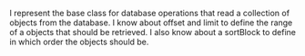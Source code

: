 I represent the base class for database operations that read a collection of objects from the database. I know about offset and limit to define the range of a objects that should be retrieved. I also know about a sortBlock to define in which order the objects should be.

